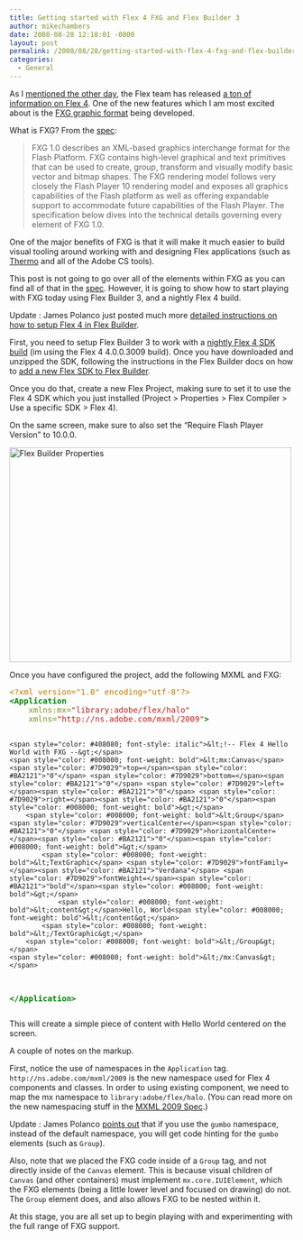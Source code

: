 ```yaml
---
title: Getting started with Flex 4 FXG and Flex Builder 3
author: mikechambers
date: 2008-08-28 12:18:01 -0800
layout: post
permalink: /2008/08/28/getting-started-with-flex-4-fxg-and-flex-builder-3/
categories:
  - General
---
```



As I [mentioned the other day][1], the Flex team has released [a ton of information on Flex 4][1]. One of the new features which I am most excited about is the [FXG graphic format][2] being developed.  
<!--more-->

  
What is FXG? From the [spec][2]:

> FXG 1.0 describes an XML-based graphics interchange format for the Flash Platform. FXG contains high-level graphical and text primitives that can be used to create, group, transform and visually modify basic vector and bitmap shapes. The FXG rendering model follows very closely the Flash Player 10 rendering model and exposes all graphics capabilities of the Flash platform as well as offering expandable support to accommodate future capabilities of the Flash Player. The specification below dives into the technical details governing every element of FXG 1.0.

One of the major benefits of FXG is that it will make it much easier to build visual tooling around working with and designing Flex applications (such as [Thermo][3] and all of the Adobe CS tools).

This post is not going to go over all of the elements within FXG as you can find all of that in the [spec][2]. However, it is going to show how to start playing with FXG today using Flex Builder 3, and a nightly Flex 4 build.

Update : James Polanco just posted much more [detailed instructions on how to setup Flex 4 in Flex Builder][4].

First, you need to setup Flex Builder 3 to work with a [nightly Flex 4 SDK build][5] (im using the Flex 4 4.0.0.3009 build). Once you have downloaded and unzipped the SDK, following the instructions in the Flex Builder docs on how to [add a new Flex SDK to Flex Builder][6].

Once you do that, create a new Flex Project, making sure to set it to use the Flex 4 SDK which you just installed (Project > Properties > Flex Compiler > Use a specific SDK > Flex 4).

On the same screen, make sure to also set the &#8220;Require Flash Player Version&#8221; to 10.0.0.

[<img src="http://farm4.static.flickr.com/3013/2807183380_47bdc0463d.jpg" width="500" height="381" alt="Flex Builder Properties" border="0" />][7]

Once you have configured the project, add the following MXML and FXG:

<div class="highlight">
  <pre><span style="color: #BC7A00">&lt;?xml version="1.0" encoding="utf-8"?&gt;</span>
<span style="color: #008000; font-weight: bold">&lt;Application</span> 
	<span style="color: #7D9029">xmlns:mx=</span><span style="color: #BA2121">"library:adobe/flex/halo"</span>
	<span style="color: #7D9029">xmlns=</span><span style="color: #BA2121">"http://ns.adobe.com/mxml/2009"</span><span style="color: #008000; font-weight: bold">&gt;</span>

	<span style="color: #408080; font-style: italic">&lt;!-- Flex 4 Hello World with FXG --&gt;</span>
	<span style="color: #008000; font-weight: bold">&lt;mx:Canvas</span> <span style="color: #7D9029">top=</span><span style="color: #BA2121">"0"</span> <span style="color: #7D9029">bottom=</span><span style="color: #BA2121">"0"</span> <span style="color: #7D9029">left=</span><span style="color: #BA2121">"0"</span> <span style="color: #7D9029">right=</span><span style="color: #BA2121">"0"</span><span style="color: #008000; font-weight: bold">&gt;</span>
		<span style="color: #008000; font-weight: bold">&lt;Group</span> <span style="color: #7D9029">verticalCenter=</span><span style="color: #BA2121">"0"</span> <span style="color: #7D9029">horizontalCenter=</span><span style="color: #BA2121">"0"</span><span style="color: #008000; font-weight: bold">&gt;</span>
			<span style="color: #008000; font-weight: bold">&lt;TextGraphic</span> <span style="color: #7D9029">fontFamily=</span><span style="color: #BA2121">"Verdana"</span> <span style="color: #7D9029">fontWeight=</span><span style="color: #BA2121">"bold"</span><span style="color: #008000; font-weight: bold">&gt;</span>
				<span style="color: #008000; font-weight: bold">&lt;content&gt;</span>Hello, World<span style="color: #008000; font-weight: bold">&lt;/content&gt;</span>
			<span style="color: #008000; font-weight: bold">&lt;/TextGraphic&gt;</span>
		<span style="color: #008000; font-weight: bold">&lt;/Group&gt;</span>
	<span style="color: #008000; font-weight: bold">&lt;/mx:Canvas&gt;</span>
	
<span style="color: #008000; font-weight: bold">&lt;/Application&gt;</span>
</pre>
</div>

This will create a simple piece of content with Hello World centered on the screen.

A couple of notes on the markup.

First, notice the use of namespaces in the `Application` tag. `http://ns.adobe.com/mxml/2009` is the new namespace used for Flex 4 components and classes. In order to using existing component, we need to map the mx namespace to `library:adobe/flex/halo`. (You can read more on the new namespacing stuff in the [MXML 2009 Spec][8].)

Update : James Polanco [points out][4] that if you use the `gumbo` namespace, instead of the default namespace, you will get code hinting for the `gumbo` elements (such as `Group`).

Also, note that we placed the FXG code inside of a `Group` tag, and not directly inside of the `Canvas` element. This is because visual children of `Canvas` (and other containers) must implement `mx.core.IUIElement`, which the FXG elements (being a little lower level and focused on drawing) do not. The `Group` element does, and also allows FXG to be nested within it.

At this stage, you are all set up to begin playing with and experimenting with the full range of FXG support.

 [1]: http://www.mikechambers.com/blog/2008/08/27/everything-there-is-to-know-about-flex-4-gumbo/
 [2]: http://opensource.adobe.com/wiki/display/flexsdk/FXG+1.0+Specification
 [3]: http://labs.adobe.com/wiki/index.php/Thermo
 [4]: http://blog.vivisectingmedia.com/2008/08/binding-source-for-flex-4-in-flex-builder-3/
 [5]: http://opensource.adobe.com/wiki/display/flexsdk/Download+Flex+4
 [6]: http://livedocs.adobe.com/flex/3/html/help.html?content=build_6.html#162812
 [7]: http://www.flickr.com/photos/mikechambers/2807183380/ "Flex Builder Properties by mike.chambers, on Flickr"
 [8]: http://opensource.adobe.com/wiki/display/flexsdk/MXML+2009